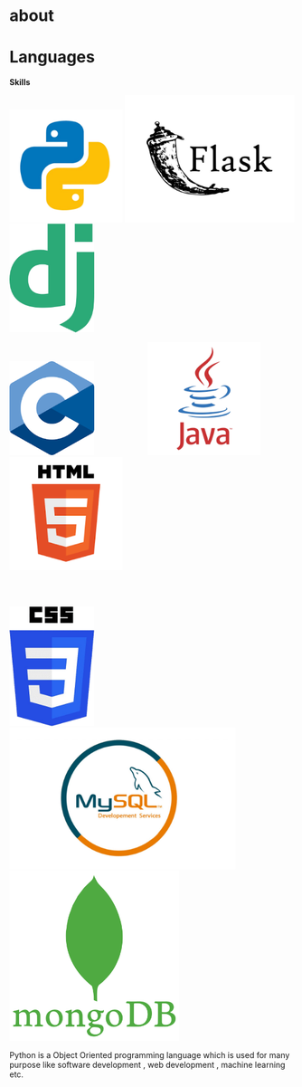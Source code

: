 # about


# Languages



**Skills**


<img src="./python.png" alt="python" width="200px">    <img src="./flask.jpg" alt="python" width="300px">  <img src="./django.png" alt="python" width="150px">


<img src="./c.png" alt="python" width="150px">    &nbsp;&nbsp;&nbsp;&nbsp;&nbsp;&nbsp;&nbsp;&nbsp;&nbsp;&nbsp;&nbsp;&nbsp;&nbsp;&nbsp;&nbsp;&nbsp;&nbsp;&nbsp;&nbsp;&nbsp;&nbsp;&nbsp;  <img src="./java.png" alt="python" width="200px">&nbsp;&nbsp;&nbsp;&nbsp;&nbsp;&nbsp;&nbsp;&nbsp;&nbsp;&nbsp;&nbsp;  <img src="./html.png" alt="python" width="200px">

<br><br>

<img src="./css.png" alt="python" width="150px">    <img src="./mysql.jpg" alt="python" width="400px">   <img src="./mongodb.png" alt="python" width="300px"> 

Python is a Object Oriented programming language which is used for many purpose like software development , web development , machine learning etc.


